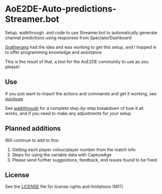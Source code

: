 # AoE2DE-Auto-predictions-Streamer.bot
Setup, walkthrough. and code to use Streamer.bot to automatically generate channel predictions using responses from SpectatorDashboard

[Grathwrang](https://www.twitch.tv/grathwrang "Grathwrang") had the idea and was working to get this setup, and I hopped in to offer programming knowledge and assistance

This is the result of that, a tool for the AoE2DE community to use as you please!

## Use

If you just want to import the actions and commands and get it working, see [quickuse](/quickuse.md)

See [walkthrough](/walkthrough) for a complete step-by-step breakdown of how it all works, and if you need to make any adjustments for your setup

## Planned additions

Will continue to add to this: 
1. Getting each player colour/player number from the match info
2. Steps for using the variable data with CaptureAge
3. Please send further suggestions, feedback, and issues found to be fixed

## License

See the [LICENSE](LICENSE.txt) file for license rights and limitations (MIT)